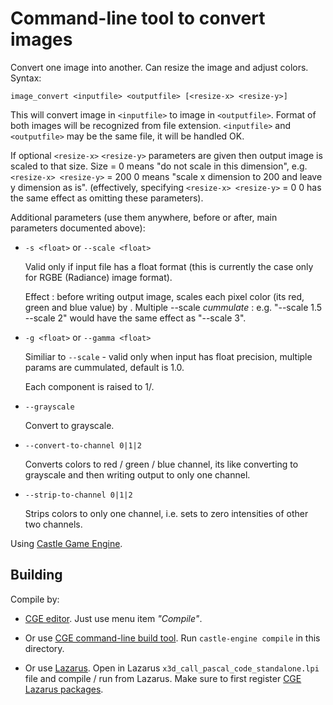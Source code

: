 # Command-line tool to convert images

Convert one image into another.
Can resize the image and adjust colors. Syntax:

```
image_convert <inputfile> <outputfile> [<resize-x> <resize-y>]
```

This will convert image in `<inputfile>` to image in `<outputfile>`.
Format of both images will be recognized from file extension.
`<inputfile>` and `<outputfile>` may be the same file, it will be handled OK.

If optional `<resize-x>` `<resize-y>` parameters are given then output image
is scaled to that size. Size = 0 means "do not scale in this dimension",
e.g. `<resize-x> <resize-y>` = 200 0 means "scale x dimension to 200
and leave y dimension as is". (effectively, specifying
`<resize-x> <resize-y>` = 0 0 has the same effect as omitting these
parameters).

Additional parameters (use them anywhere, before or after, main parameters documented above):

- `-s <float>` or `--scale <float>`

    Valid only if input file has a float format (this is currently
    the case only for RGBE (Radiance) image format).

    Effect : before writing output image, scales each pixel color
    (its red, green and blue value) by <float>.
    Multiple --scale *cummulate* : e.g.
    "--scale 1.5 --scale 2" would have the same effect as
    "--scale 3".


- `-g <float>` or `--gamma <float>`

    Similiar to `--scale` - valid only when input has float precision,
    multiple params are cummulated, default is 1.0.

    Each component is raised to 1/<float>.

- `--grayscale`

    Convert to grayscale.

- `--convert-to-channel 0|1|2`

    Converts colors to red / green / blue channel,
    its like converting to grayscale and then
    writing output to only one channel.

- `--strip-to-channel 0|1|2`

    Strips colors to only one channel, i.e.
    sets to zero intensities of other two channels.

Using [Castle Game Engine](https://castle-engine.io/).

## Building

Compile by:

- [CGE editor](https://castle-engine.io/manual_editor.php). Just use menu item _"Compile"_.

- Or use [CGE command-line build tool](https://github.com/castle-engine/castle-engine/wiki/Build-Tool). Run `castle-engine compile` in this directory.

- Or use [Lazarus](https://www.lazarus-ide.org/). Open in Lazarus `x3d_call_pascal_code_standalone.lpi` file and compile / run from Lazarus. Make sure to first register [CGE Lazarus packages](https://castle-engine.io/documentation.php).
